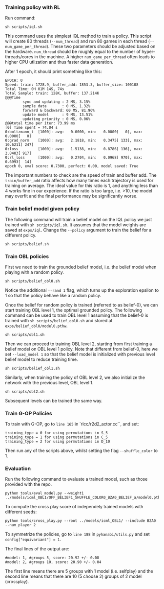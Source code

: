 ### Training policy with RL

Run command:
```shell
sh scripts/iql.sh
```
This command uses the simplest IQL method to train a policy. This
script will create 80 threads (`--num_thread`) and run 80 games in
each thread (`--num_game_per_thread`).  These two parameters should be
adjusted based on the hardware. `num_thread` should be roughly equal
to the number of hyper-threads/cores in the machine. A higher
`num_game_per_thread` often leads to higher CPU utlization and thus
faster data generation.

After 1 epoch, it should print something like this:
```
EPOCH: 0
Speed: train: 1728.9, buffer_add: 1853.3, buffer_size: 100108
Total Time: 0H 01M 14S, 74s
Total Sample: train: 128K, buffer: 137.214K
@@@Time
        sync and updating : 2 MS, 3.15%
        sample data       : 0 MS, 1.32%
        forward & backward: 60 MS, 81.96%
        update model      : 9 MS, 13.51%
        updating priority : 0 MS, 0.06%
@@@total time per iter: 73.99 ms
[0] Time spent = 74.04 s
0:boltzmann_t  [1000]: avg:   0.0000, min:   0.0000[   0], max:   0.0000[   0]
0:grad_norm    [1000]: avg:   2.1818, min:   0.3475[ 133], max:  10.6211[ 247]
0:loss         [1000]: avg:   1.5138, min:   0.8786[ 136], max:   2.8483[ 917]
0:rl_loss      [1000]: avg:   0.2704, min:   0.0968[ 970], max:   0.6993[  14]
epoch 0, eval score: 0.7300, perfect: 0.00, model saved: True
```
The important numbers to check are the speed of train and buffer
add. The `train/buffer_add` ratio affects how many times each trajectory
is used for training on average. The ideal value for this ratio is 1,
and anything less than 4 works fine in our experience. If the
ratio is too large, i.e. >10, the model may overfit and the final
performance may be significantly worse.


### Train belief model given policy

The following command will train a belief model on the IQL policy we
just trained with `sh scripts/iql.sh`. It assumes that the model
weights are saved at `exps/iql`. Change the `--policy` argument to
train the belief for a different policy.
```shell
sh scripts/belief.sh
```


### Train OBL policies

First we need to train the grounded belief model, i.e. the belief
model when playing with a random policy.

```shell
sh scripts/belief_obl0.sh
```

Notice the additional `--rand 1` flag, which turns up the exploration
epsilon to 1 so that the policy behave like a random policy.

Once the belief for random policy is trained (referred to as
belief-0), we can start training OBL level 1, the optimal grounded
policy. The following command can be used to train OBL level 1
assuming that the belief-0 is trained with `sh scripts/belief_obl0.sh`
and stored at `exps/belief_obl0/model0.pthw`.

```shell
sh scripts/obl1.sh
```

Then we can proceed to training OBL level 2, starting from first
training a belief model on OBL level 1 policy. Note that different
from belief-0, here we set `--load_model 1` so that the belief model
is initialized with previous level belief model to reduce training
time.

```shell
sh scripts/belief_obl1.sh
```

Similarly, when training the policy of OBL level 2, we also initialize
the network with the previous level, OBL level 1.

```shell
sh scripts/obl2.sh
```

Subsequent levels can be trained the same way.

### Train G-OP Policies

To train with G-OP, go to `line 165` in `rlcc/r2d2_actor.cc``, and set:
```
training_type = 0 for using permutations in S_5
training_type = 1 for using permutations in C_5
training_type = 2 for using permutations in D_10
```
Then run any of the scripts above, whilst setting the flag `--shuffle_color` to 1.
### Evaluation

Run the following command to evaluate a trained model, such as those provided with the repo.
```
python tools/eval_model.py --weight1 ../models/icml_OBL1/OFF_BELIEF1_SHUFFLE_COLOR0_BZA0_BELIEF_a/model0.pthw
```

To compute the cross play score of independely trained models with different seeds:
```shell
python tools/cross_play.py --root ../models/icml_OBL1/ --include BZA0 --num_player 2
```
To symmetrize the policies, go to `line 188` in `pyhanabi/utils.py` and set `config["equivariant"] = 1`.

The final lines of the output are:
```
#model: 1, #groups 5, score: 20.92 +/- 0.08
#model: 2, #groups 10, score: 20.90 +/- 0.04
```
The first line means there are 5 groups with 1 model (i.e. selfplay)
and the second line means that there are 10 (5 choose 2) groups of 2
model (crossplay).
